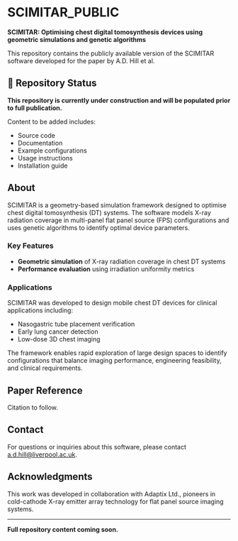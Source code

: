 # SCIMITAR_PUBLIC


**SCIMITAR: Optimising chest digital tomosynthesis devices using geometric simulations and genetic algorithms**

This repository contains the publicly available version of the SCIMITAR software developed for the paper by A.D. Hill et al.

## 🚧 Repository Status

**This repository is currently under construction and will be populated prior to full publication.**

Content to be added includes:
- Source code
- Documentation
- Example configurations
- Usage instructions
- Installation guide

## About

SCIMITAR is a geometry-based simulation framework designed to optimise chest digital tomosynthesis (DT) systems. The software models X-ray radiation coverage in multi-panel flat panel source (FPS) configurations and uses genetic algorithms to identify optimal device parameters.

### Key Features

- **Geometric simulation** of X-ray radiation coverage in chest DT systems
- **Performance evaluation** using irradiation uniformity metrics

### Applications

SCIMITAR was developed to design mobile chest DT devices for clinical applications including:
- Nasogastric tube placement verification
- Early lung cancer detection
- Low-dose 3D chest imaging

The framework enables rapid exploration of large design spaces to identify configurations that balance imaging performance, engineering feasibility, and clinical requirements.

## Paper Reference

Citation to follow.

## Contact

For questions or inquiries about this software, please contact a.d.hill@liverpool.ac.uk.

## Acknowledgments

This work was developed in collaboration with Adaptix Ltd., pioneers in cold-cathode X-ray emitter array technology for flat panel source imaging systems.

---

**Full repository content coming soon.**
